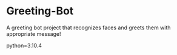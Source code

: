 # Greeting-Bot
A greeting bot project that recognizes faces and greets them with appropriate message!

python=3.10.4
